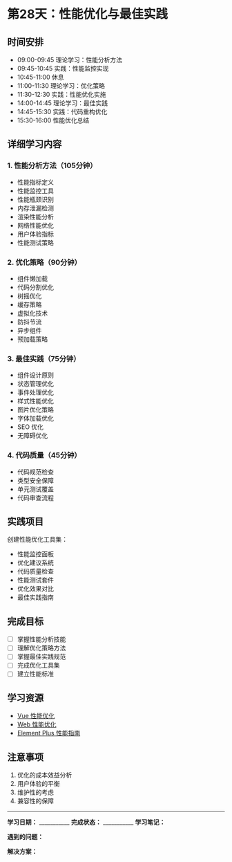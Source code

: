 # 第28天：性能优化与最佳实践

## 时间安排
- 09:00-09:45 理论学习：性能分析方法
- 09:45-10:45 实践：性能监控实现
- 10:45-11:00 休息
- 11:00-11:30 理论学习：优化策略
- 11:30-12:30 实践：性能优化实施
- 14:00-14:45 理论学习：最佳实践
- 14:45-15:30 实践：代码重构优化
- 15:30-16:00 性能优化总结

## 详细学习内容

### 1. 性能分析方法（105分钟）
- 性能指标定义
- 性能监控工具
- 性能瓶颈识别
- 内存泄漏检测
- 渲染性能分析
- 网络性能优化
- 用户体验指标
- 性能测试策略

### 2. 优化策略（90分钟）
- 组件懒加载
- 代码分割优化
- 树摇优化
- 缓存策略
- 虚拟化技术
- 防抖节流
- 异步组件
- 预加载策略

### 3. 最佳实践（75分钟）
- 组件设计原则
- 状态管理优化
- 事件处理优化
- 样式性能优化
- 图片优化策略
- 字体加载优化
- SEO 优化
- 无障碍优化

### 4. 代码质量（45分钟）
- 代码规范检查
- 类型安全保障
- 单元测试覆盖
- 代码审查流程

## 实践项目
创建性能优化工具集：
- 性能监控面板
- 优化建议系统
- 代码质量检查
- 性能测试套件
- 优化效果对比
- 最佳实践指南

## 完成目标
- [ ] 掌握性能分析技能
- [ ] 理解优化策略方法
- [ ] 掌握最佳实践规范
- [ ] 完成优化工具集
- [ ] 建立性能标准

## 学习资源
- [Vue 性能优化](https://cn.vuejs.org/guide/best-practices/performance.html)
- [Web 性能优化](https://web.dev/performance/)
- [Element Plus 性能指南](https://element-plus.org/zh-CN/guide/quickstart.html)

## 注意事项
1. 优化的成本效益分析
2. 用户体验的平衡
3. 维护性的考虑
4. 兼容性的保障

---

**学习日期：** ___________
**完成状态：** ___________
**学习笔记：**



**遇到的问题：**



**解决方案：**